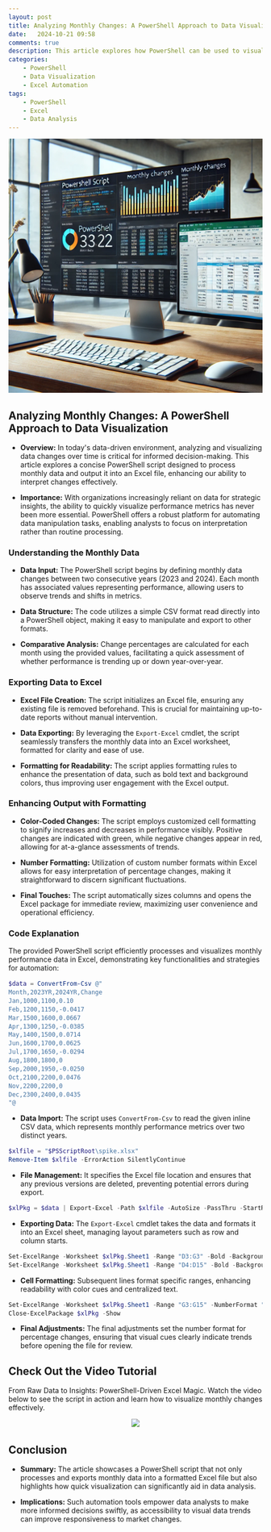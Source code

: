 ```yaml
---
layout: post
title: Analyzing Monthly Changes: A PowerShell Approach to Data Visualization
date:   2024-10-21 09:58
comments: true
description: This article explores how PowerShell can be used to visualize monthly data changes through Excel, emphasizing its applications in data analysis.
categories:
    - PowerShell
    - Data Visualization
    - Excel Automation
tags:
    - PowerShell
    - Excel
    - Data Analysis
---
```


![alt text](</images/posts/Analyzing-Monthly-Changes-A-PowerShell-Approach-to-Data Visualization.png>)

## Analyzing Monthly Changes: A PowerShell Approach to Data Visualization


- **Overview:** In today's data-driven environment, analyzing and visualizing data changes over time is critical for informed decision-making. This article explores a concise PowerShell script designed to process monthly data and output it into an Excel file, enhancing our ability to interpret changes effectively.

- **Importance:** With organizations increasingly reliant on data for strategic insights, the ability to quickly visualize performance metrics has never been more essential. PowerShell offers a robust platform for automating data manipulation tasks, enabling analysts to focus on interpretation rather than routine processing.

### Understanding the Monthly Data

- **Data Input:** The PowerShell script begins by defining monthly data changes between two consecutive years (2023 and 2024). Each month has associated values representing performance, allowing users to observe trends and shifts in metrics.

- **Data Structure:** The code utilizes a simple CSV format read directly into a PowerShell object, making it easy to manipulate and export to other formats.

- **Comparative Analysis:** Change percentages are calculated for each month using the provided values, facilitating a quick assessment of whether performance is trending up or down year-over-year.

### Exporting Data to Excel

- **Excel File Creation:** The script initializes an Excel file, ensuring any existing file is removed beforehand. This is crucial for maintaining up-to-date reports without manual intervention.

- **Data Exporting:** By leveraging the `Export-Excel` cmdlet, the script seamlessly transfers the monthly data into an Excel worksheet, formatted for clarity and ease of use.

- **Formatting for Readability:** The script applies formatting rules to enhance the presentation of data, such as bold text and background colors, thus improving user engagement with the Excel output.

### Enhancing Output with Formatting

- **Color-Coded Changes:** The script employs customized cell formatting to signify increases and decreases in performance visibly. Positive changes are indicated with green, while negative changes appear in red, allowing for at-a-glance assessments of trends.

- **Number Formatting:** Utilization of custom number formats within Excel allows for easy interpretation of percentage changes, making it straightforward to discern significant fluctuations.

- **Final Touches:** The script automatically sizes columns and opens the Excel package for immediate review, maximizing user convenience and operational efficiency.

### Code Explanation

The provided PowerShell script efficiently processes and visualizes monthly performance data in Excel, demonstrating key functionalities and strategies for automation:

```powershell
$data = ConvertFrom-Csv @"
Month,2023YR,2024YR,Change
Jan,1000,1100,0.10
Feb,1200,1150,-0.0417
Mar,1500,1600,0.0667
Apr,1300,1250,-0.0385
May,1400,1500,0.0714
Jun,1600,1700,0.0625
Jul,1700,1650,-0.0294
Aug,1800,1800,0
Sep,2000,1950,-0.0250
Oct,2100,2200,0.0476
Nov,2200,2200,0
Dec,2300,2400,0.0435
"@
```
- **Data Import:** The script uses `ConvertFrom-Csv` to read the given inline CSV data, which represents monthly performance metrics over two distinct years.

```powershell
$xlfile = "$PSScriptRoot\spike.xlsx"
Remove-Item $xlfile -ErrorAction SilentlyContinue
```
- **File Management:** It specifies the Excel file location and ensures that any previous versions are deleted, preventing potential errors during export.

```powershell
$xlPkg = $data | Export-Excel -Path $xlfile -AutoSize -PassThru -StartRow 3 -StartColumn 4
```
- **Exporting Data:** The `Export-Excel` cmdlet takes the data and formats it into an Excel sheet, managing layout parameters such as row and column starts.

```powershell
Set-ExcelRange -Worksheet $xlPkg.Sheet1 -Range "D3:G3" -Bold -BackgroundColor LightGreen -HorizontalAlignment Center
Set-ExcelRange -Worksheet $xlPkg.Sheet1 -Range "D4:D15" -Bold -BackgroundColor LightBlue -HorizontalAlignment Center
```
- **Cell Formatting:** Subsequent lines format specific ranges, enhancing readability with color cues and centralized text.

```powershell
Set-ExcelRange -Worksheet $xlPkg.Sheet1 -Range "G3:G15" -NumberFormat "[color10]0.0#%▲;[red]0.0#%▼;[blue]0.0#% ▬" -AutoSize
Close-ExcelPackage $xlPkg -Show
```
- **Final Adjustments:** The final adjustments set the number format for percentage changes, ensuring that visual cues clearly indicate trends before opening the file for review.

## Check Out the Video Tutorial

From Raw Data to Insights: PowerShell-Driven Excel Magic. Watch the video below to see the script in action and learn how to visualize monthly changes effectively.

<center><a href="https://youtu.be/jUzYlmbOS9o"><img src="https://img.youtube.com/vi/jUzYlmbOS9o/0.jpg" width="350"></a></center>

## Conclusion

- **Summary:** The article showcases a PowerShell script that not only processes and exports monthly data into a formatted Excel file but also highlights how quick visualization can significantly aid in data analysis.

- **Implications:** Such automation tools empower data analysts to make more informed decisions swiftly, as accessibility to visual data trends can improve responsiveness to market changes.